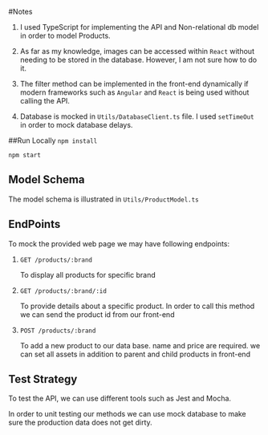 #Notes
1) I used TypeScript for implementing the API and Non-relational db model in order to model Products.

2) As far as my knowledge, images can be accessed within `React` without needing to be stored in the database. However, I am not sure how to do it.

3) The filter method can be implemented in the front-end dynamically if modern frameworks such as `Angular` and `React` is being used without calling the API.

4) Database is mocked in `Utils/DatabaseClient.ts` file. I used `setTimeOut` in order to mock database delays. 

##Run Locally
`npm install`

`npm start`

Model Schema
-
The model schema is illustrated in `Utils/ProductModel.ts`

EndPoints
-
To mock the provided web page we may have following endpoints:

1) `GET /products/:brand` 

    To display all products for specific brand
    
2) `GET /products/:brand/:id`

    To provide details about a specific product. In order to call this method we can send the product id from our front-end
    
3) `POST /products/:brand`
    
    To add a new product to our data base. name and price are required. we can set all assets in addition to parent and child products in front-end


Test Strategy
--
To test the API, we can use different tools such as Jest and Mocha. 

In order to unit testing our methods we can use mock database to make sure the production data does not get dirty.



